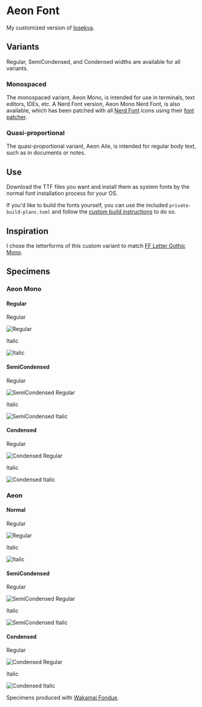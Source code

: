 # Aeon Font

My customized version of [Iosekva](https://github.com/be5invis/Iosevka).

## Variants

Regular, SemiCondensed, and Condensed widths are available for all variants.

### Monospaced

The monospaced variant, Aeon Mono, is intended for use in terminals, text editors, IDEs, etc. A Nerd Font version, Aeon Mono Nerd Font, is also available, which has been patched with all [Nerd Font](https://www.nerdfonts.com/) icons using their [font patcher](https://github.com/ryanoasis/nerd-fonts?tab=readme-ov-file#font-patcher).

### Quasi-proportional

The quasi-proportional variant, Aeon Aile, is intended for regular body text, such as in documents or notes.

## Use

Download the TTF files you want and install them as system fonts by the normal font installation process for your OS.

If you'd like to build the fonts yourself, you can use the included `private-build-plans.toml` and follow the [custom build instructions](https://github.com/be5invis/Iosevka/blob/main/doc/custom-build.md) to do so.

## Inspiration

I chose the letterforms of this custom variant to match [FF Letter Gothic Mono](https://www.myfonts.com/collections/letter-gothic-mono-font-fontfont).

## Specimens

### Aeon Mono

#### Regular

Regular

![Regular](https://github.com/user-attachments/assets/dd38bcad-ded1-4cc4-9897-d862bc72adf1)

Italic

![Italic](https://github.com/user-attachments/assets/9fa48dd2-8d0e-442b-8f0d-fadb976727e0)

#### SemiCondensed

Regular

![SemiCondensed Regular](https://github.com/user-attachments/assets/1b778d38-f35f-4e87-a4ba-a799dbec192b)

Italic

![SemiCondensed Italic](https://github.com/user-attachments/assets/3e2582a6-0c55-40e4-981b-ee7d366d7024)

#### Condensed

Regular

![Condensed Regular](https://github.com/user-attachments/assets/9bb0c5cc-25eb-4051-bb44-b7f90dc98767)

Italic

![Condensed Italic](https://github.com/user-attachments/assets/c0a8379c-ca85-48bb-8b65-04298ba9a609)

### Aeon 

#### Normal

Regular

![Regular](https://github.com/user-attachments/assets/5b686649-9d20-4e2a-8926-af6d0f38823b)

Italic

![Italic](https://github.com/user-attachments/assets/26f0fc8d-acff-4f5e-9f31-6d6f88db67a7)

#### SemiCondensed

Regular

![SemiCondensed Regular](https://github.com/user-attachments/assets/362572cd-5a8c-4ab8-a307-38bda734b358)

Italic

![SemiCondensed Italic](https://github.com/user-attachments/assets/515757e1-58df-4886-a60a-7c8a7f52c4bf)

#### Condensed

Regular

![Condensed Regular](https://github.com/user-attachments/assets/a77dc81b-f71b-4424-95a3-c19ecf57decd)

Italic

![Condensed Italic](https://github.com/user-attachments/assets/fa013619-6fcb-4bbc-a06c-083b3e415762)

Specimens produced with [Wakamai Fondue](https://wakamaifondue.com/).
